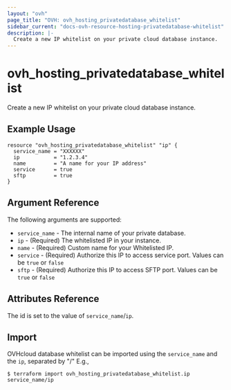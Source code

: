 ```yaml
---
layout: "ovh"
page_title: "OVH: ovh_hosting_privatedatabase_whitelist"
sidebar_current: "docs-ovh-resource-hosting-privatedatabase-whitelist"
description: |-
  Create a new IP whitelist on your private cloud database instance.
---
```


# ovh_hosting_privatedatabase_whitelist

Create a new IP whitelist on your private cloud database instance.

## Example Usage

```hcl
resource "ovh_hosting_privatedatabase_whitelist" "ip" {
  service_name = "XXXXXX"
  ip           = "1.2.3.4"
  name         = "A name for your IP address"
  service      = true
  sftp         = true
}
```

## Argument Reference

The following arguments are supported:

* `service_name` - The internal name of your private database.
* `ip` - (Required) The whitelisted IP in your instance.
* `name` - (Required) Custom name for your Whitelisted IP.
* `service` - (Required) Authorize this IP to access service port. Values can be `true` or `false`
* `sftp` - (Required) Authorize this IP to access SFTP port. Values can be `true` or `false`

## Attributes Reference

The id is set to the value of `service_name`/`ip`.

## Import

OVHcloud database whitelist can be imported using the `service_name` and the `ip`, separated by "/" E.g.,

```
$ terraform import ovh_hosting_privatedatabase_whitelist.ip service_name/ip
```